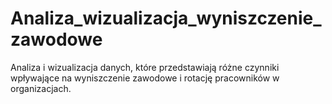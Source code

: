 # Analiza_wizualizacja_wyniszczenie_zawodowe
Analiza i wizualizacja danych, które przedstawiają różne czynniki wpływające na wyniszczenie zawodowe i rotację pracowników w organizacjach.
